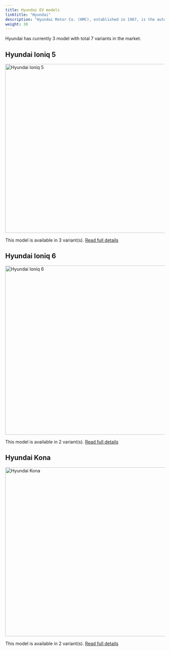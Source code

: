 ```yaml
---
title: Hyundai EV models
linktitle: "Hyundai"
description: "Hyundai Motor Co. (HMC), established in 1967, is the auto sales leader in the Korean domestic market and exports vehicles to 190 countries worldwide. Hyundai Motor Co. operates the world's largest integrated automobile manufacturing facility in Ulsan, located on Korea's southeast coast. Their electric IONIQ series of EV has been popular.  "
weight: 30
---
```

Hyundai has currently 3 model with total 7 variants in the market. 


## Hyundai Ioniq 5

<a href="ioniq_5"><img src="https://media.evkx.net/multimedia/models/hyundai/ioniq_5/ioniq_5_long_range_2wd/main_1_st.jpg" width="800" height="533" alt="Hyundai Ioniq 5" ></a>

This model is available in 3 variant(s). 
[Read full details](ioniq_5/)

## Hyundai Ioniq 6

<a href="ioniq_6"><img src="https://media.evkx.net/multimedia/models/hyundai/ioniq_6/ioniq_6_long_range_awd/main_1_st.jpg" width="800" height="533" alt="Hyundai Ioniq 6" ></a>

This model is available in 2 variant(s). 
[Read full details](ioniq_6/)

## Hyundai Kona

<a href="kona"><img src="https://media.evkx.net/multimedia/models/hyundai/kona/kona_long_range/main_1_st.jpg" width="800" height="533" alt="Hyundai Kona" ></a>

This model is available in 2 variant(s). 
[Read full details](kona/)
